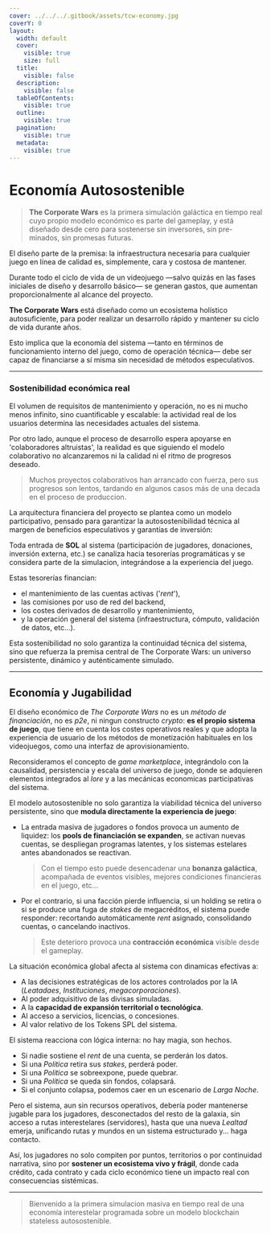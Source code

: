 ```yaml
---
cover: ../../../.gitbook/assets/tcw-economy.jpg
coverY: 0
layout:
  width: default
  cover:
    visible: true
    size: full
  title:
    visible: false
  description:
    visible: false
  tableOfContents:
    visible: true
  outline:
    visible: true
  pagination:
    visible: true
  metadata:
    visible: true
---
```


# Economía Autosostenible

> **The Corporate Wars** es la primera simulación galáctica en tiempo real cuyo propio modelo económico es parte del gameplay, y está diseñado desde cero para sostenerse sin inversores, sin pre-minados, sin promesas futuras.

El diseño parte de la premisa: la infraestructura necesaria para cualquier juego en línea de calidad es, simplemente, cara y costosa de mantener.

Durante todo el ciclo de vida de un videojuego —salvo quizás en las fases iniciales de diseño y desarrollo básico— se generan gastos, que aumentan proporcionalmente al alcance del proyecto.

**The Corporate Wars** está diseñado como un ecosistema holístico autosuficiente, para poder realizar un desarrollo rápido y mantener su ciclo de vida durante años.

Esto implica que la economía del sistema —tanto en términos de funcionamiento interno del juego, como de operación técnica— debe ser capaz de financiarse a sí misma sin necesidad de métodos especulativos.

***

### Sostenibilidad económica real

El volumen de requisitos de mantenimiento y operación, no es ni mucho menos infinito, sino cuantificable y escalable: la actividad real de los usuarios determina las necesidades actuales del sistema.

Por otro lado, aunque el proceso de desarrollo espera apoyarse en 'colaboradores altruistas', la realidad es que siguiendo el modelo colaborativo no alcanzaremos ni la calidad ni el ritmo de progresos deseado.

> Muchos proyectos colaborativos han arrancado con fuerza, pero sus progresos son lentos, tardando en algunos casos más de una decada en el proceso de produccion.

La arquitectura financiera del proyecto se plantea como un modelo participativo, pensado para garantizar la autosostenibilidad técnica al margen de beneficios especulativos y garantías de inversión:

Toda entrada de **SOL** al sistema (participación de jugadores, donaciones, inversión externa, etc.) se canaliza hacia tesorerías programáticas y se considera parte de la simulacion, integrándose a la experiencia del juego.

Estas tesorerías financian:

* el mantenimiento de las cuentas activas ('_rent_'),
* las comisiones por uso de red del backend,
* los costes derivados de desarrollo y mantenimiento,
* y la operación general del sistema (infraestructura, cómputo, validación de datos, etc...).

Esta sostenibilidad no solo garantiza la continuidad técnica del sistema, sino que refuerza la premisa central de The Corporate Wars: un universo persistente, dinámico y auténticamente simulado.

***

## Economía y Jugabilidad

El diseño económico de _The Corporate Wars_ no es un _método de financiación_, no es _p2e_, ni ningun constructo _crypto_: **es el propio sistema de juego**, que tiene en cuenta los costes operativos reales y que adopta la experiencia de usuario de los métodos de monetización habituales en los videojuegos, como una interfaz de aprovisionamiento.

Reconsideramos el concepto de _game marketplace_, integrándolo con la causalidad, persistencia y escala del universo de juego, donde se adquieren elementos integrados al _lore_ y a las mecánicas economicas participativas del sistema.

El modelo autosostenible no solo garantiza la viabilidad técnica del universo persistente, sino que **modula directamente la experiencia de juego**:

*   La entrada masiva de jugadores o fondos provoca un aumento de liquidez: los **pools de financiación se expanden**, se activan nuevas cuentas, se despliegan programas latentes, y los sistemas estelares antes abandonados se reactivan.

    > Con el tiempo esto puede desencadenar una **bonanza galáctica**, acompañada de eventos visibles, mejores condiciones financieras en el juego, etc...
*   Por el contrario, si una facción pierde influencia, si un holding se retira o si se produce una fuga de _stakes_ de megacréditos, el sistema puede responder: recortando automáticamente _rent_ asignado, consolidando cuentas, o cancelando inactivos.

    > Este deterioro provoca una **contracción económica** visible desde el gameplay.

La situación económica global afecta al sistema con dinamicas efectivas a:

* A las decisiones estratégicas de los actores controlados por la IA (_Leatadaes_, _Instituciones_, _megacorporaciones_).
* Al poder adquisitivo de las divisas simuladas.
* A la **capacidad de expansión territorial o tecnológica**.
* Al acceso a servicios, licencias, o concesiones.
* Al valor relativo de los Tokens SPL del sistema.

El sistema reacciona con lógica interna: no hay magia, son hechos.

* Si nadie sostiene el _rent_ de una cuenta, se perderán los datos.
* Si una _Política_ retira sus _stakes_, perderá poder.
* Si una _Política_ se sobreexpone, puede quebrar.
* Si una _Política_ se queda sin fondos, colapsará.
* Si el conjunto colapsa, podemos caer en un escenario de _Larga Noche_.

Pero el sistema, aun sin recursos operativos, debería poder mantenerse jugable para los jugadores, desconectados del resto de la galaxia, sin acceso a rutas interestelares (servidores), hasta que una nueva _Lealtad_ emerja, unificando rutas y mundos en un sistema estructurado y... haga contacto.

Así, los jugadores no solo compiten por puntos, territorios o por continuidad narrativa, sino por **sostener un ecosistema vivo y frágil**, donde cada crédito, cada contrato y cada ciclo económico tiene un impacto real con consecuencias sistémicas.

***

> Bienvenido a la primera simulacion masiva en tiempo real de una economía interestelar programada sobre un modelo blockchain stateless autosostenible.
